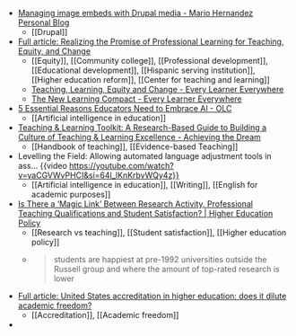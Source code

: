 - [Managing image embeds with Drupal media - Mario Hernandez Personal Blog](https://mariohernandez.io/blog/managing-image-embeds-with-drupal-media/)
	- [[Drupal]]
- [Full article: Realizing the Promise of Professional Learning for Teaching, Equity, and Change](https://www.tandfonline.com/doi/full/10.1080/00091383.2024.2297637)
	- [[Equity]], [[Community college]], [[Professional development]], [[Educational development]], [[Hispanic serving institution]], [[Higher education reform]], [[Center for teaching and learning]]
	- [Teaching, Learning, Equity and Change - Every Learner Everywhere](https://www.everylearnereverywhere.org/resources/teaching-learning-equity-and-change-realizing-the-promise-of-professional-learning/)
	- [The New Learning Compact - Every Learner Everywhere](https://www.everylearnereverywhere.org/resources/the-new-learning-compact/)
- [5 Essential Reasons Educators Need to Embrace AI - OLC](https://onlinelearningconsortium.org/5-essential-reasons-educators-need-to-embrace-ai/)
	- [[Artificial intelligence in education]]
- [Teaching & Learning Toolkit: A Research-Based Guide to Building a Culture of Teaching & Learning Excellence - Achieving the Dream](https://achievingthedream.org/teaching-learning-toolkit/)
	- [[Handbook of teaching]], [[Evidence-based Teaching]]
- Levelling the Field: Allowing automated language adjustment tools in ass... {{video https://youtube.com/watch?v=yaCGVWvPHCI&si=64l_lKnKrbvWQy4z}}
	- [[Artificial intelligence in education]], [[Writing]], [[English for academic purposes]]
- [Is There a ‘Magic Link’ Between Research Activity, Professional Teaching Qualifications and Student Satisfaction? | Higher Education Policy](https://link.springer.com/article/10.1057/s41307-018-0081-0)
	- [[Research vs teaching]], [[Student satisfaction]], [[Higher education policy]]
	- >students are happiest at pre-1992 universities outside the Russell group and where the amount of top-rated research is lower
- [Full article: United States accreditation in higher education: does it dilute academic freedom?](https://www.tandfonline.com/doi/full/10.1080/13538322.2022.2127165)
	- [[Accreditation]], [[Academic freedom]]
-